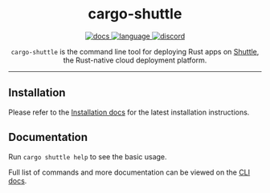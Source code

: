 <!-- markdownlint-disable -->
<div align="center">

# cargo-shuttle

<p align=center>
  <a href="https://docs.shuttle.rs/">
    <img alt="docs" src="https://img.shields.io/badge/docs-reference-orange">
  </a>
  <a href="https://github.com/shuttle-hq/shuttle/search?l=rust">
    <img alt="language" src="https://img.shields.io/badge/language-Rust-orange.svg">
  </a>
  <a href="https://discord.gg/shuttle">
    <img alt="discord" src="https://img.shields.io/discord/803236282088161321?logo=discord"/>
  </a>
</p>
<!-- markdownlint-restore -->
<!-- markdownlint-disable MD001 -->

`cargo-shuttle` is the command line tool for deploying Rust apps on [Shuttle](https://www.shuttle.rs/), the Rust-native cloud deployment platform.

</div>

---

## Installation

Please refer to the [Installation docs](https://docs.shuttle.rs/getting-started/installation) for the latest installation instructions.

## Documentation

Run `cargo shuttle help` to see the basic usage.

Full list of commands and more documentation can be viewed on the [CLI docs](https://docs.shuttle.rs/getting-started/shuttle-commands).

